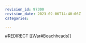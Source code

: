 ```yaml
---
revision_id: 97300
revision_date: 2023-02-06T14:40:06Z
categories:

---
```


#REDIRECT [[War#Beachheads]]